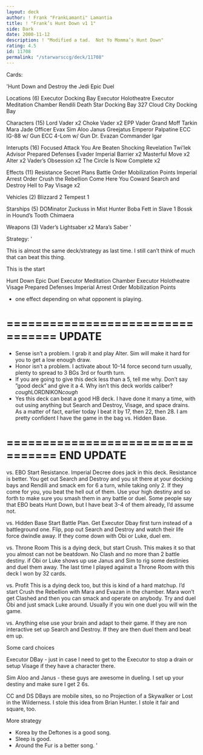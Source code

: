 ```yaml
---
layout: deck
author: ! Frank "FrankLamanti" Lamantia
title: ! "Frank’s Hunt Down v1 1"
side: Dark
date: 2000-11-12
description: ! "Modified a tad.  Not Yo Momma’s Hunt Down"
rating: 4.5
id: 11708
permalink: "/starwarsccg/deck/11708"
---
```

Cards: 

'Hunt Down and Destroy the Jedi
Epic Duel

Locations (6)
Executor Docking Bay
Executor Holotheatre
Executor Meditation Chamber
Rendili
Death Star Docking Bay 327
Cloud City Docking Bay

Characters (15)
Lord Vader x2
Choke Vader x2
EPP Vader
Grand Moff Tarkin
Mara Jade
Officer Evax
Sim Aloo
Janus Greejatus
Emperor Palpatine
ECC IG-88 w/ Gun
ECC 4-Lom w/ Gun
Dr. Evazan
Commander Igar

Interupts (16)
Focused Attack
You Are Beaten
Shocking Revelation
Twi’lek Advisor
Prepared Defenses
Evader
Imperial Barrier x2
Masterful Move x2
Alter x2
Vader’s Obsession x2
The Circle Is Now Complete x2

Effects (11)
Resistance
Secret Plans
Battle Order
Mobilization Points
Imperial Arrest Order
Crush the Rebellion
Come Here You Coward
Search and Destroy
Hell to Pay
Visage x2

Vehicles (2)
Blizzard 2
Tempest 1

Starships (5)
DOMinator
Zuckuss in Mist Hunter
Boba Fett in Slave 1
Bossk in Hound’s Tooth
Chimaera

Weapons (3)
Vader’s Lightsaber x2
Mara’s Saber   '

Strategy: '

This is almost the same deck/strategy as last time.  I still can’t think of much that can beat this thing.

This is the start

Hunt Down
Epic Duel
Executor Meditation Chamber
Executor Holotheatre
Visage
Prepared Defenses
Imperial Arrest Order
Mobilization Points
* one effect depending on what opponent is playing.

=================================
UPDATE
=================================

- Sense isn’t a problem. I grab it and play Alter. Sim will make it hard for you to get a low enough draw.
- Honor isn’t a problem. I activate about 10-14 force second turn usually, plenty to spread to 3 BGs 3rd or fourth turn.
- If you are going to give this deck less than a 5, tell me why. Don’t say ”good deck” and give it a 4. Why isn’t this deck worlds caliber?  *cough*LORDNIKON*cough*
- Yes this deck can beat a good HB deck.  I have done it many a time, with out using anything but Search and Destroy, Visage, and space drains.  As a matter of fact, earlier today I beat it by 17, then 22, then 28.	I am pretty confident I have the game in the bag vs. Hidden Base.

=================================
END UPDATE
=================================

vs. EBO  Start Resistance. Imperial Decree does jack in this deck. Resistance is better. You get out Search and Destroy and you sit there at your docking bays and Rendili and smack em for 6 a turn, while taking only 2. If they come for you, you beat the hell out of them. Use your high destiny and so forth to make sure you smash them in any battle or duel. Some people say that EBO beats Hunt Down, but I have beat 3-4 of them already, I’d assume not.

vs. Hidden Base  Start Battle Plan. Get Executor Dbay first turn instead of a battleground one. Flip, pop out Search and Destroy and watch their life force dwindle away. If they come down with Obi or Luke, duel em.

vs. Throne Room  This is a dying deck, but start Crush. This makes it so that you almost can not be beatdown. No Clash and no more than 2 battle destiny. if Obi or Luke shows up use Janus and Sim to rig some destinies and duel them away. The last time I played against a Throne Room with this deck I won by 32 cards.

vs. Profit  This is a dying deck too, but this is kind of a hard matchup. I’d start Crush the Rebellion with Mara and Evazan in the chamber. Mara won’t get Clashed and then you can smack and operate on anybody. Try and duel Obi and just smack Luke around. Usually if you win one duel you will win the game.

vs. Anything else  use your brain and adapt to their game. If they are non interactive set up Search and Destroy. If they are then duel them and beat em up.

Some card choices 

Executor DBay - just in case I need to get to the Executor to stop a drain or setup Visage if they have a character there.

Sim Aloo and Janus - these guys are awesome in dueling. I set up your destiny and make sure I get 2 6s.

CC and DS DBays are mobile sites, so no Projection of a Skywalker or Lost in the Wilderness. I stole this idea from Brian Hunter. I stole it fair and square, too.

More strategy

- Korea by the Deftones is a good song.
- Sleep is good.
- Around the Fur is a better song. '
